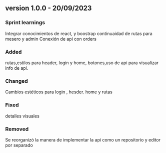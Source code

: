 ## version 1.0.0 -  20/09/2023

### Sprint learnings
Integrar conocimientos de react, y boostrap
continuaidad de rutas para mesero y admin
Conexión de api con orders

### Added

rutas,estilos para header, login y home, botones,uso de api para visualizar info de api.

### Changed

Cambios estéticos para login , hesder. home y rutas

### Fixed

detalles visuales

### Removed

Se reorganizó la manera de implementar la api como un repositorio y editor por separado
